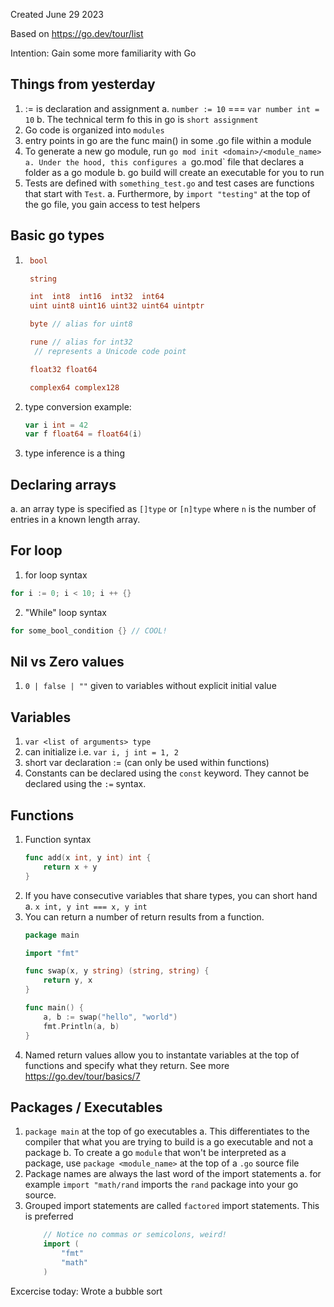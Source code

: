 Created June 29 2023

Based on https://go.dev/tour/list

Intention: Gain some more familiarity with Go



## Things from yesterday
1. := is declaration and assignment
    a. `number := 10` === `var number int = 10`
    b. The technical term fo this in go is `short assignment`
2. Go code is organized into `modules`
3. entry points in go are the func main() in some .go file within a module
4. To generate a new go module, run `go mod init <domain>/<module_name> 
    a. Under the hood, this configures a `go.mod` file that declares a folder as a go module 
    b. go build will create an executable for you to run
5. Tests are defined with `something_test.go` and test cases are functions that start with `Test`.
    a. Furthermore, by `import "testing"` at the top of the go file, you gain access to test helpers

## Basic go types
1. ```go
    bool

    string

    int  int8  int16  int32  int64
    uint uint8 uint16 uint32 uint64 uintptr

    byte // alias for uint8

    rune // alias for int32
     // represents a Unicode code point

    float32 float64

    complex64 complex128
    ```
2.  type conversion example: 
    ```go
    var i int = 42
    var f float64 = float64(i)
    ```
3. type inference is a thing

## Declaring arrays
a. an array type is specified as `[]type` or `[n]type` where `n` is the number of entries
in a known length array.

## For loop 
1. for loop syntax
```go
for i := 0; i < 10; i ++ {}
```
2. "While" loop syntax
```go
for some_bool_condition {} // COOL!
```

## Nil vs Zero values
1. `0 | false | ""` given to variables without explicit initial value

## Variables
1. `var <list of arguments> type`
2. can initialize i.e. `var i, j int = 1, 2`
3. short var declaration := (can only be used within functions)
4. Constants can be declared using the `const` keyword. They cannot be
declared using the `:=` syntax.

## Functions
1. Function syntax
    ```go
    func add(x int, y int) int {
	    return x + y
    }
    ```
2. If you have consecutive variables that share types, you can short hand
    a. `x int, y int === x, y int`
3. You can return a number of return results from a function. 
    ```go
    package main

    import "fmt"

    func swap(x, y string) (string, string) {
	    return y, x
    }

    func main() {
	    a, b := swap("hello", "world")
	    fmt.Println(a, b)
    }
    ```
4. Named return values allow you to instantate variables at the top of functions and specify
what they return. See more https://go.dev/tour/basics/7

## Packages / Executables
1. `package main` at the top of go executables
    a. This differentiates to the compiler that what you are trying to build is a go executable
    and not a package
    b. To create a go `module` that won't be interpreted as a package, use `package <module_name>`
    at the top of a `.go` source file
2. Package names are always the last word of the import statements
    a. for example `import "math/rand` imports the `rand` package into your go source.
3. Grouped import statements are called `factored` import statements. This is preferred
    ```go
        // Notice no commas or semicolons, weird!
        import (
	        "fmt"
	        "math"
        )
    ```


Excercise today: Wrote a bubble sort

